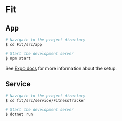 # Fit

## App

``` bash
# Navigate to the project directory
$ cd Fit/src/app

# Start the development server
$ npm start
```

See [Expo docs](https://docs.expo.io/) for more information about the setup.

## Service

``` bash
# Navigate to the project directory
$ cd fit/src/service/FitnessTracker

# Start the development server
$ dotnet run
```
